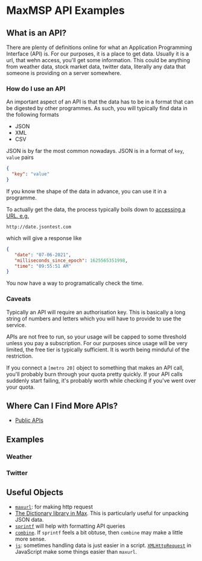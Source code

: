 # MaxMSP API Examples

## What is an API?

There are plenty of definitions online for what an Application Programming Interface (API) is. For our purposes, it is a place to get data. Usually it is a url, that wehn access, you'll get some information. This could be anything from weather data, stock market data, twitter data, literally any data that someone is providing on a server somewhere.

### How do I use an API

An important aspect of an API is that the data has to be in a format that can be digested by other programmes. As such, you will typically find data in the following formats

- JSON
- XML
- CSV

JSON is by far the most common nowadays. JSON is in a format of `key`, `value` pairs

```json
{
  "key": "value"
}
```

If you know the shape of the data in advance, you can use it in a programme.

To actually get the data, the process typically boils down to [accessing a URL. e.g.](http://date.jsontest.com)

```
http://date.jsontest.com
```

which will give a response like

```json
{
   "date": "07-06-2021",
   "milliseconds_since_epoch": 1625565351998,
   "time": "09:55:51 AM"
}
```

You now have a way to programatically check the time.

### Caveats

Typically an API will require an authorisation key. This is basically a long string of numbers and letters which you will have to provide to use the service.

APIs are not free to run, so your usage will be capped to some threshold unless you pay a subscription. For our purposes since usage will be very limited, the free tier is typically sufficient. It is worth being minduful of the restriction.

If you connect a `[metro 20]` object to something that makes an API call, you'll probably burn through your quota pretty quickly. If your API calls suddenly start failing, it's probably worth while checking if you've went over your quota.

## Where Can I Find More APIs?

- [Public APIs](https://github.com/public-apis/public-apis)

## Examples

### Weather


### Twitter

## Useful Objects

- [`maxurl`](https://docs.cycling74.com/max8/refpages/maxurl): for making http request
- [The Dictionary library in Max](https://docs.cycling74.com/max8/vignettes/dictionaries). This is particularly useful for unpacking JSON data.
- [`sprintf`](https://docs.cycling74.com/max8/refpages/sprintf) will help with formatting API queries
- [`combine`](https://docs.cycling74.com/max8/refpages/combine). If `sprintf` feels a bit obtuse, then `combine` may make a little more sense.
- [`js`](https://docs.cycling74.com/max8/refpages/js): sometimes handling data is just easier in a script. [`XMLHttpRequest`](https://developer.mozilla.org/en-US/docs/Web/API/XMLHttpRequest) in JavaScript make some things easier than `maxurl`.
